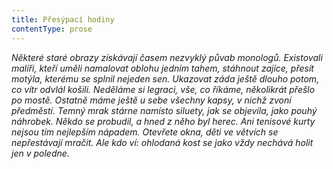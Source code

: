```yaml
---
title: Přesýpací hodiny
contentType: prose
---
```


<section>

_Některé staré obrazy získávají časem nezvyklý půvab monologů. Existovali malíři, kteří uměli namalovat oblohu jedním tahem, stáhnout zajíce, přesít motýla, kterému se splnil nejeden sen. Ukazovat záda ještě dlouho potom, co vítr odvlál košili. Neděláme si legraci, vše, co říkáme, několikrát přešlo po mostě. Ostatně máme ještě u sebe všechny kapsy, v nichž zvoní předměstí. Temný mrak stárne namísto siluety, jak se objevila, jako pouhý náhrobek. Někdo se probudil, a hned z něho byl herec. Ani tenisové kurty nejsou tím nejlepším nápadem. Otevřete okna, děti ve větvích se nepřestávají mračit. Ale kdo ví: ohlodaná kost se jako vždy nechává holit jen v poledne._

</section>

